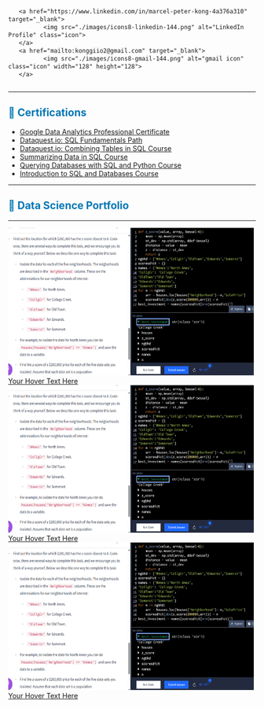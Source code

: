 <link rel="stylesheet" type="text/css" href="styles.css">

<div style="display: flex; gap: 20px;"> 
       
       <a href="https://www.linkedin.com/in/marcel-peter-kong-4a376a310" target="_blank">
              <img src="./images/icons8-linkedin-144.png" alt="LinkedIn Profile" class="icon"> 
       </a> 
       <a href="mailto:konggiio2@gmail.com" target="_blank"> 
              <img src="./images/icons8-gmail-144.png" alt="gmail icon" class="icon" width="128" height="128"> 
       </a> 
</div>

***

## <span style="color: rgb(0, 119, 181);">🏫 Certifications</span>
- [Google Data Analytics Professional Certificate](https://www.coursera.org/account/accomplishments/professional-cert/JXC43Z0DZW13)
- [Dataquest.io: SQL Fundamentals Path](https://app.dataquest.io/view_cert/74R132XK1F62GGEEJHMW)
- [Dataquest.io: Combining Tables in SQL Course](https://app.dataquest.io/view_cert/Q8RYKCP8SQSQ7N1TUWU1)
- [Summarizing Data in SQL Course](https://app.dataquest.io/view_cert/GJ7RO7LNNYGEW4DS6H7T)
- [Querying Databases with SQL and Python Course](https://app.dataquest.io/view_cert/4PVP4BC6N71GKYYB6GKL)
- [Introduction to SQL and Databases Course](https://app.dataquest.io/view_cert/KURYK23FNJGUA41RBGVS)

***

## <span style="color: rgb(0, 119, 181);">📑 Data Science Portfolio</span>

***

<div class="hover-container"> 
  <a href="https://example.com" target="_blank"> 
    <img src="./images/z%20score%20closest%20to%20zero%20use%20abs%20func%20zscore%20to%20find%20min.png" alt="Description" class="hover-image" width="500" height="300"> 
    <!--<div class="hover-overlay"></div>-->
    <div class="hover-text">Your Hover Text Here</div> 
  </a> 
</div>


<div class="hover-container"> 
  <a href="https://example.com" target="_blank"> 
    <img src="./images/z%20score%20closest%20to%20zero%20use%20abs%20func%20zscore%20to%20find%20min.png" alt="Description" class="hover-image" width="500" height="300"> 
    <!--<div class="hover-overlay"></div>-->
    <div class="hover-text">Your Hover Text Here</div> 
  </a> 
</div>

<div class="hover-container"> 
  <a href="https://example.com" target="_blank"> 
    <img src="./images/z%20score%20closest%20to%20zero%20use%20abs%20func%20zscore%20to%20find%20min.png" alt="Description" class="hover-image" width="500" height="300"> 
    <!--<div class="hover-overlay"></div>-->
    <div class="hover-text">Your Hover Text Here</div> 
  </a> 
</div>


